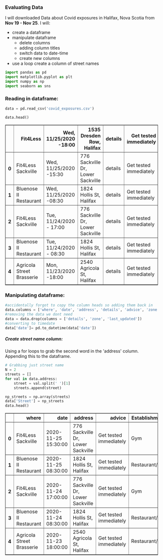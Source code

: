 ### Evaluating Data
I will downloaded Data about Covid exposures in Halifax, Nova Scotia from **Nov 19 - Nov 25**. I will:
- create a dataframe
- manipulate dataframe
    - delete columns
    - adding column titles
    - switch data to date-time
    - create new columns
- use a loop create a column of street names


```python
import pandas as pd
import matplotlib.pyplot as plt
import numpy as np
import seaborn as sns
```

### Reading in dataframe:


```python
data = pd.read_csv('covid_exposures.csv')

data.head()
```




<div>
<style scoped>
    .dataframe tbody tr th:only-of-type {
        vertical-align: middle;
    }

    .dataframe tbody tr th {
        vertical-align: top;
    }

    .dataframe thead th {
        text-align: right;
    }
</style>
<table border="1" class="dataframe">
  <thead>
    <tr style="text-align: right;">
      <th></th>
      <th>Fit4Less</th>
      <th>Wed, 11/25/2020 -18:00</th>
      <th>1535 Dresden Row, Halifax</th>
      <th>details</th>
      <th>Get tested immediately</th>
      <th>Central</th>
      <th>11/27/2020 - 20:35</th>
      <th>Gym</th>
    </tr>
  </thead>
  <tbody>
    <tr>
      <th>0</th>
      <td>Fit4Less Sackville</td>
      <td>Wed, 11/25/2020 -15:30</td>
      <td>776 Sackville Dr, Lower Sackville</td>
      <td>details</td>
      <td>Get tested immediately</td>
      <td>Central</td>
      <td>12/03/2020 - 09:33</td>
      <td>Gym</td>
    </tr>
    <tr>
      <th>1</th>
      <td>Bluenose II Restaurant</td>
      <td>Wed, 11/25/2020 -08:30</td>
      <td>1824 Hollis St, Halifax</td>
      <td>details</td>
      <td>Get tested immediately</td>
      <td>Central</td>
      <td>11/30/2020 - 15:51</td>
      <td>Restaurant/Bar</td>
    </tr>
    <tr>
      <th>2</th>
      <td>Fit4Less Sackville</td>
      <td>Tue, 11/24/2020 - 17:00</td>
      <td>776 Sackville Dr, Lower Sackville</td>
      <td>details</td>
      <td>Get tested immediately</td>
      <td>Central</td>
      <td>12/03/2020 - 09:33</td>
      <td>Gym</td>
    </tr>
    <tr>
      <th>3</th>
      <td>Bluenose II Restaurant</td>
      <td>Tue, 11/24/2020 - 08:30</td>
      <td>1824 Hollis St, Halifax</td>
      <td>details</td>
      <td>Get tested immediately</td>
      <td>Central</td>
      <td>11/30/2020 - 15:50</td>
      <td>Restaurant/Bar</td>
    </tr>
    <tr>
      <th>4</th>
      <td>Agricola Street Brasserie</td>
      <td>Mon, 11/23/2020 -18:00</td>
      <td>2540 Agricola St, Halifax</td>
      <td>details</td>
      <td>Get tested immediately</td>
      <td>Central</td>
      <td>12/03/2020 - 09:34</td>
      <td>Restaurant/Bar</td>
    </tr>
  </tbody>
</table>
</div>



### Manipulating dataframe:


```python
#accidentally forgot to copy the column heads so adding them back in
data.columns = ['where', 'date', 'address', 'details', 'advice', 'zone', 'last_updated', 'Establishment']
#removing the data we dont need
data = data.drop(columns = ['details', 'zone', 'last_updated'])
#converting to timedate
data['date']= pd.to_datetime(data['date'])
```

##### Create street name column:

Using a for loops to grab the second word in the 'address' column. Appending this to the dataframe.


```python
# Grabbing just street name
N = 2
streets = []
for val in data.address:
    street = val.split(' ')[1]
    streets.append(street)

np_streets = np.array(streets)
data['Street'] = np_streets
data.head()
```




<div>
<style scoped>
    .dataframe tbody tr th:only-of-type {
        vertical-align: middle;
    }

    .dataframe tbody tr th {
        vertical-align: top;
    }

    .dataframe thead th {
        text-align: right;
    }
</style>
<table border="1" class="dataframe">
  <thead>
    <tr style="text-align: right;">
      <th></th>
      <th>where</th>
      <th>date</th>
      <th>address</th>
      <th>advice</th>
      <th>Establishment</th>
      <th>Street</th>
    </tr>
  </thead>
  <tbody>
    <tr>
      <th>0</th>
      <td>Fit4Less Sackville</td>
      <td>2020-11-25 15:30:00</td>
      <td>776 Sackville Dr, Lower Sackville</td>
      <td>Get tested immediately</td>
      <td>Gym</td>
      <td>Sackville</td>
    </tr>
    <tr>
      <th>1</th>
      <td>Bluenose II Restaurant</td>
      <td>2020-11-25 08:30:00</td>
      <td>1824 Hollis St, Halifax</td>
      <td>Get tested immediately</td>
      <td>Restaurant/Bar</td>
      <td>Hollis</td>
    </tr>
    <tr>
      <th>2</th>
      <td>Fit4Less Sackville</td>
      <td>2020-11-24 17:00:00</td>
      <td>776 Sackville Dr, Lower Sackville</td>
      <td>Get tested immediately</td>
      <td>Gym</td>
      <td>Sackville</td>
    </tr>
    <tr>
      <th>3</th>
      <td>Bluenose II Restaurant</td>
      <td>2020-11-24 08:30:00</td>
      <td>1824 Hollis St, Halifax</td>
      <td>Get tested immediately</td>
      <td>Restaurant/Bar</td>
      <td>Hollis</td>
    </tr>
    <tr>
      <th>4</th>
      <td>Agricola Street Brasserie</td>
      <td>2020-11-23 18:00:00</td>
      <td>2540 Agricola St, Halifax</td>
      <td>Get tested immediately</td>
      <td>Restaurant/Bar</td>
      <td>Agricola</td>
    </tr>
  </tbody>
</table>
</div>


